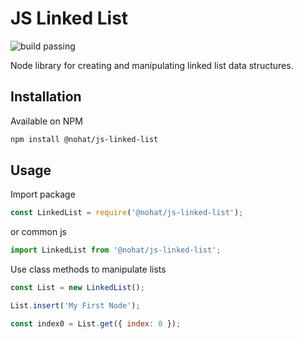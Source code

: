 # JS Linked List

![build passing](https://travis-ci.com/JacobKnaack/js_linked-list.svg?branch=master)

Node library for creating and manipulating linked list data structures.

## Installation

Available on NPM

```bash
npm install @nohat/js-linked-list
```

## Usage

Import package

```js
const LinkedList = require('@nohat/js-linked-list');
```
or common js
```js
import LinkedList from '@nohat/js-linked-list';
```

Use class methods to manipulate lists

```js
const List = new LinkedList();

List.insert('My First Node');

const index0 = List.get({ index: 0 });
```

